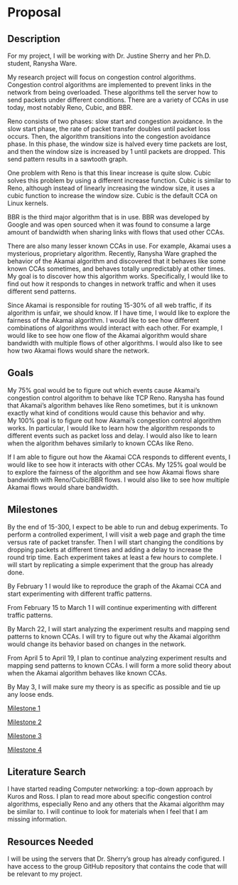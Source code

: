 # Proposal

## Description
For my project, I will be working with Dr. Justine Sherry and her Ph.D. student, Ranysha Ware. 

My research project will focus on congestion control algorithms. Congestion control algorithms are implemented to prevent links in the network from being overloaded. These algorithms tell the server how to send packets under different conditions. There are a variety of CCAs in use today, most notably Reno, Cubic, and BBR.

Reno consists of two phases: slow start and congestion avoidance. In the slow start phase, the rate of packet transfer doubles until packet loss occurs. Then, the algorithm transitions into the congestion avoidance phase. In this phase, the window size is halved every time packets are lost, and then the window size is increased by 1 until packets are dropped. This send pattern results in a sawtooth graph.   

One problem with Reno is that this linear increase is quite slow. Cubic solves this problem by using a different increase function. Cubic is similar to Reno, although instead of linearly increasing the window size, it uses a cubic function to increase the window size. Cubic is the default CCA on Linux kernels. 

BBR is the third major algorithm that is in use. BBR was developed by Google and was open sourced when it was found to consume a large amount of bandwidth when sharing links with flows that used other CCAs. 

There are also many lesser known CCAs in use. For example, Akamai uses a mysterious, proprietary algorithm. Recently, Ranysha Ware graphed the behavior of the Akamai algorithm and discovered that it behaves like some known CCAs sometimes, and behaves totally unpredictably at other times. My goal is to discover how this algorithm works. Specifically, I would like to find out how it responds to changes in network traffic and when it uses different send patterns. 

Since Akamai is responsible for routing 15-30% of all web traffic, if its algorithm is unfair, we should know. If I have time, I would like to explore the fairness of the Akamai algorithm. I would like to see how different combinations of algorithms would interact with each other. For example, I would like to see how one flow of the Akamai algorithm would share bandwidth with multiple flows of other algorithms. I would also like to see how two Akamai flows would share the network.  

## Goals 
My 75% goal would be to figure out which events cause Akamai’s congestion control algorithm to behave like TCP Reno. Ranysha has found that Akamai’s algorithm behaves like Reno sometimes, but it is unknown exactly what kind of conditions would cause this behavior and why.    
My 100% goal is to figure out how Akamai’s congestion control algorithm works. In particular, I would like to learn how the algorithm responds to different events such as packet loss and delay. I would also like to learn when the algorithm behaves similarly to known CCAs like Reno.

If I am able to figure out how the Akamai CCA responds to different events, I would like to see how it interacts with other CCAs. My 125% goal would be to explore the fairness of the algorithm and see how Akamai flows share bandwidth with Reno/Cubic/BBR flows. I would also like to see how multiple Akamai flows would share bandwidth. 

## Milestones
By the end of 15-300, I expect to be able to run and debug experiments. To perform a controlled experiment, I will visit a web page and graph the time versus rate of packet transfer. Then I will start changing the conditions by dropping packets at different times and adding a delay to increase the round trip time. Each experiment takes at least a few hours to complete. I will start by replicating a simple experiment that the group has already done.  

By February 1 I would like to reproduce the graph of the Akamai CCA and start experimenting with different traffic patterns. 

From February 15 to March 1 I will continue experimenting with different traffic patterns. 

By March 22, I will start analyzing the experiment results and mapping send patterns to known CCAs. I will try to figure out why the Akamai algorithm would change its behavior based on changes in the network. 

From April 5 to April 19, I plan to continue analyzing experiment results and mapping send patterns to known CCAs. I will form a more solid theory about when the Akamai algorithm behaves like known CCAs.  

By May 3, I will make sure my theory is as specific as possible and tie up any loose ends.

[Milestone 1](https://mpardesh.github.io/congestion-control-algs/milestone_report)

[Milestone 2](https://mpardesh.github.io/congestion-control-algs/milestone_2)

[Milestone 3](https://mpardesh.github.io/congestion-control-algs/milestone_3)

[Milestone 4](https://mpardesh.github.io/congestion-control-algs/milestone_4)

## Literature Search 
I have started reading Computer networking: a top-down approach by Kuros and Ross. I plan to read more about specific congestion control algorithms, especially Reno and any others that the Akamai algorithm may be similar to. I will continue to look for materials when I feel that I am missing information.    

## Resources Needed 
I will be using the servers that Dr. Sherry’s group has already configured. I have access to the group GitHub repository that contains the code that will be relevant to my project.
